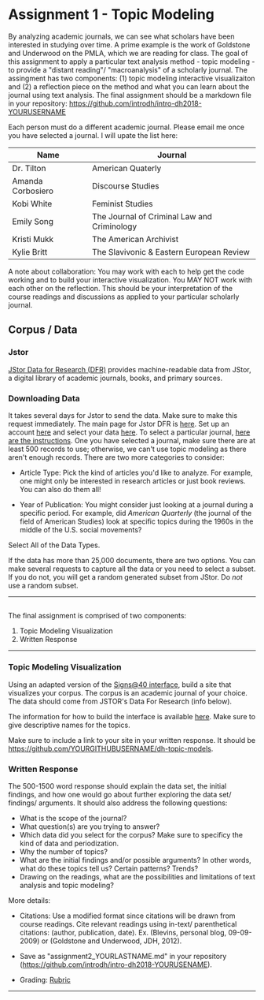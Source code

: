 # Assignment 1 - Topic Modeling 

By analyzing academic journals, we can see what scholars have been interested in studying over time. A prime example is the work of Goldstone and Underwood on the PMLA, which we are reading for class. The goal of this assignment to apply a particular text analysis method - topic modeling - to provide a "distant reading"/ "macroanalysis" of a scholarly journal.  The assingment has two components: (1) topic modeling interactive visualizaiton and (2) a reflection piece on the method and what you can learn about the journal using text analysis.  The final assignment should be a markdown file in your repository: https://github.com/introdh/intro-dh2018-YOURUSERNAME 

Each person must do a different academic journal. Please email me once you have selected a journal. I will upate the list here: 

| Name | Journal |
|-------|---------|
| Dr. Tilton | American Quaterly | 
| Amanda Corbosiero | Discourse Studies | 
| Kobi White | Feminist Studies |  
| Emily Song |  The Journal of Criminal Law and Criminology|
| Kristi Mukk | The American Archivist | 
| Kylie Britt | The Slavivonic & Eastern European Review | 


A note about collaboration:   You may work with each to help get the code working and to build your interactive visualization. You MAY NOT work with each other on the reflection. This should be your interpretation of the course readings and discussions as applied to your particular scholarly journal. 

## Corpus / Data

### Jstor
[JStor Data for Research (DFR)](http://about.jstor.org/service/data-for-research) provides machine-readable data from JStor, 
a digital library of academic journals, books, and primary sources.


### Downloading Data

It takes several days for Jstor to send the data. Make sure to make this request immediately. 
The main page for Jstor DFR is [here](http://dfr.jstor.org).  Set up an account [here](https://www.jstor.org/register?redirectUri=/dfr/results) and select your data [here](https://www.jstor.org/dfr/results).  To select a particular journal, [here are the instructions](https://www.jstor.org/dfr/about/creating-datasets?loggedin=true&facet_journal=am91cm5hbA%3D%3D&ed=&searchType=facetSearch&Query=american+quarterly&page=1&sd=). 
One you have selected a journal, make sure there are at least 500 records to use; otherwise, 
we can't use topic modeling as there aren't enough records. There are two more categories to consider:

- Article Type: Pick the kind of articles you'd like to analyze. 
For example, one might only be interested in research articles or just book reviews. You can also do them all! 

- Year of Publication: You might consider just looking at a journal during a specific period. For example, did *American Quarterly* (the journal of  the field of American Studies) look at specific topics during the 1960s in the middle of the U.S. social movements?


Select All of the Data Types.  

If the data has more than 25,000 documents, there are two options. 
You can make several requests to capture all the data or you need to select a subset. 
If you do not, you will get a random generated subset from JStor. Do *not* use a random subset. 

----------
## 

The final assignment is comprised of two components:

1. Topic Modeling Visualization
2. Written Response 


------------------

### Topic Modeling Visualization

Using an adapted version of the [Signs@40 interface](http://signsat40.signsjournal.org/topic-model/), build a site that visualizes your corpus. 
The corpus is an academic journal of your choice. The data should come from JSTOR's Data For Research (info below). 

The information for how to build the interface is available [here](https://github.com/statsmaths/dh-topic-models). Make sure to give descriptive names for the topics. 

Make sure to include a link to your site in your written response. It should be https://github.com/YOURGITHUBUSERNAME/dh-topic-models.


### Written Response

The 500-1500 word response should explain the data set, the initial findings, 
and how one would go about further exploring the data set/ findings/ arguments. 
It should  also address the following questions:

- What is the scope of the journal?
- What question(s) are you trying to answer?
- Which data did you select for the corpus? Make sure to specificy the kind of data and periodization. 
- Why the number of topics? 
- What are the initial findings and/or possible arguments? In other words, what do these topics tell us? Certain patterns? Trends?
- Drawing on the readings, what are the possibilities and limitations of text analysis and topic modeling?


More details:

- Citations: Use a modified format since citations will be drawn from course readings. Cite relevant readings using in-text/ parenthetical citations: (author, publication, date). Ex. (Blevins, personal blog, 09-09-2009) or (Goldstone and Underwood, JDH, 2012). 

- Save as "assignment2_YOURLASTNAME.md" in your repository (https://github.com/introdh/intro-dh2018-YOURUSENAME). 

- Grading: [Rubric](https://github.com/nolauren/dh2017/blob/master/assignment2_rubric.pdf)

------------------------------------------------------------------------------------------------



  






